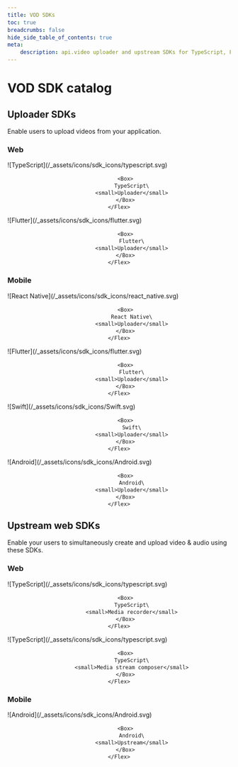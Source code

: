 ```yaml
---
title: VOD SDKs
toc: true
breadcrumbs: false
hide_side_table_of_contents: true
meta: 
    description: api.video uploader and upstream SDKs for TypeScript, Flutter, iOS Swift, and Android Kotlin.
---
```


# VOD SDK catalog

## Uploader SDKs

Enable users to upload videos from your application.

### Web

<Grid cols="2" gap="3">
<Card href="././apivideo-typescript-uploader.md" pad="0">
    <Flex gap="2" pad="2" align="center">
        <Box>![TypeScript](/_assets/icons/sdk_icons/typescript.svg)</Box>

        <Box>
            TypeScript\
            <small>Uploader</small>
        </Box>
    </Flex>
</Card>

<Card href="././apivideo-flutter-uploader.md" pad="0">
    <Flex gap="2" pad="2" align="center">
        <Box>![Flutter](/_assets/icons/sdk_icons/flutter.svg)</Box>

        <Box>
            Flutter\
            <small>Uploader</small>
        </Box>
    </Flex>
</Card>
</Grid>

### Mobile

<Grid cols="2" gap="3">
<Card href="././apivideo-react-native-uploader.md" pad="0">
    <Flex gap="2" pad="2" align="center">
        <Box>![React Native](/_assets/icons/sdk_icons/react_native.svg)</Box>

        <Box>
            React Native\
            <small>Uploader</small>
        </Box>
    </Flex>
</Card>

<Card href="././apivideo-flutter-uploader.md" pad="0">
    <Flex gap="2" pad="2" align="center">
        <Box>![Flutter](/_assets/icons/sdk_icons/flutter.svg)</Box>

        <Box>
            Flutter\
            <small>Uploader</small>
        </Box>
    </Flex>
</Card>

<Card href="././apivideo-swift-uploader.md" pad="0">
    <Flex gap="2" pad="2" align="center">
        <Box>![Swift](/_assets/icons/sdk_icons/Swift.svg)</Box>

        <Box>
            Swift\
            <small>Uploader</small>
        </Box>
    </Flex>
</Card>

<Card href="././apivideo-android-uploader.md" pad="0">
    <Flex gap="2" pad="2" align="center">
        <Box>![Android](/_assets/icons/sdk_icons/Android.svg)</Box>

        <Box>
            Android\
            <small>Uploader</small>
        </Box>
    </Flex>
</Card>
</Grid>

## Upstream web SDKs

Enable your users to simultaneously create and upload video & audio using these SDKs.

### Web

<Grid cols="2" gap="3">
<Card href="././apivideo-typescript-media-recorder.md" pad="0">
    <Flex gap="2" pad="2" align="center">
        <Box>![TypeScript](/_assets/icons/sdk_icons/typescript.svg)</Box>

        <Box>
            TypeScript\
            <small>Media recorder</small>
        </Box>
    </Flex>
</Card>

<Card href="././apivideo-typescript-media-stream-composer.md" pad="0">
    <Flex gap="2" pad="2" align="center">
        <Box>![TypeScript](/_assets/icons/sdk_icons/typescript.svg)</Box>

        <Box>
            TypeScript\
            <small>Media stream composer</small>
        </Box>
    </Flex>
</Card>
</Grid>

### Mobile

<Grid cols="2" gap="3">
<Card href="././apivideo-android-upstream.md" pad="0">
    <Flex gap="2" pad="2" align="center">
        <Box>![Android](/_assets/icons/sdk_icons/Android.svg)</Box>

        <Box>
            Android\
            <small>Upstream</small>
        </Box>
    </Flex>
</Card>
</Grid>